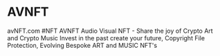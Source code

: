 # AVNFT
avNFT.com #NFT
AVNFT Audio Visual NFT - Share the joy of Crypto Art and Crypto Music
Invest in the past create your future, Copyright File Protection, Evolving Bespoke ART and MUSIC NFT's
